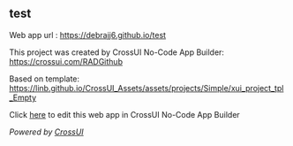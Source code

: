 ## test
Web app url : https://debrajj6.github.io/test

This project was created by CrossUI No-Code App Builder: https://crossui.com/RADGithub

Based on template: https://linb.github.io/CrossUI_Assets/assets/projects/Simple/xui_project_tpl_Empty

Click [here](https://crossui.com/RADGithub/#!from=github&owner=debrajj6&repo=test) to edit this web app in CrossUI No-Code App Builder

<i>Powered by [CrossUI](https://crossui.com)</i>
